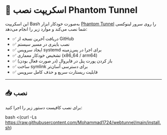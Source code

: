 # 🚀 اسکریپت نصب Phantom Tunnel

این اسکریپت Bash به‌صورت خودکار ابزار [Phantom Tunnel](https://github.com/webwizards-team/Phantom-Tunnel) را روی سرور لینوکسی شما نصب می‌کند و موارد زیر را انجام می‌دهد:

- ✅ دریافت آخرین نسخه از GitHub
- ✅ نصب باینری در مسیر سیستم
- ✅ ایجاد سرویس systemd برای اجرا در پس‌زمینه
- ✅ تشخیص خودکار معماری (x86_64 / arm64)
- ✅ باز کردن پورت پنل در فایروال (در صورت فعال بودن)
- ✅ ساخت symlink برای دسترسی آسان‌تر
- ✅ قابلیت ریستارت سریع و حذف کامل سرویس

---

## 📥 نصب

برای نصب کافیست دستور زیر را اجرا کنید:


bash <(curl -Ls https://raw.githubusercontent.com/Mohammad1724/webtunnel/main/install.sh)
